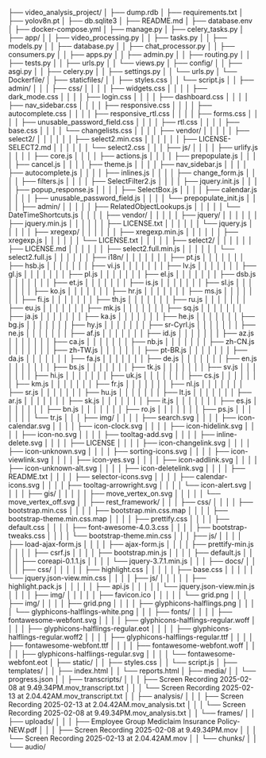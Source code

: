 ├── video_analysis_project/
│   ├── dump.rdb
│   ├── requirements.txt
│   ├── yolov8n.pt
│   ├── db.sqlite3
│   ├── README.md
│   ├── database.env
│   ├── docker-compose.yml
│   ├── manage.py
│   ├── celery_tasks.py
│   ├── app/
│   │   ├── video_processing.py
│   │   ├── tasks.py
│   │   ├── models.py
│   │   ├── database.py
│   │   ├── chat_processor.py
│   │   ├── consumers.py
│   │   ├── apps.py
│   │   ├── admin.py
│   │   ├── routing.py
│   │   ├── tests.py
│   │   ├── urls.py
│   │   └── views.py
│   ├── config/
│   │   ├── asgi.py
│   │   ├── celery.py
│   │   ├── settings.py
│   │   └── urls.py
│   └── Dockerfile/
│   ├── staticfiles/
│   │   ├── styles.css
│   │   └── script.js
│   │   ├── admin/
│   │   │   ├── css/
│   │   │   │   ├── widgets.css
│   │   │   │   ├── dark_mode.css
│   │   │   │   ├── login.css
│   │   │   │   ├── dashboard.css
│   │   │   │   ├── nav_sidebar.css
│   │   │   │   ├── responsive.css
│   │   │   │   ├── autocomplete.css
│   │   │   │   ├── responsive_rtl.css
│   │   │   │   ├── forms.css
│   │   │   │   ├── unusable_password_field.css
│   │   │   │   ├── rtl.css
│   │   │   │   ├── base.css
│   │   │   │   └── changelists.css
│   │   │   │   ├── vendor/
│   │   │   │   │   ├── select2/
│   │   │   │   │   │   ├── select2.min.css
│   │   │   │   │   │   ├── LICENSE-SELECT2.md
│   │   │   │   │   │   └── select2.css
│   │   │   ├── js/
│   │   │   │   ├── urlify.js
│   │   │   │   ├── core.js
│   │   │   │   ├── actions.js
│   │   │   │   ├── prepopulate.js
│   │   │   │   ├── cancel.js
│   │   │   │   ├── theme.js
│   │   │   │   ├── nav_sidebar.js
│   │   │   │   ├── autocomplete.js
│   │   │   │   ├── inlines.js
│   │   │   │   ├── change_form.js
│   │   │   │   ├── filters.js
│   │   │   │   ├── SelectFilter2.js
│   │   │   │   ├── jquery.init.js
│   │   │   │   ├── popup_response.js
│   │   │   │   ├── SelectBox.js
│   │   │   │   ├── calendar.js
│   │   │   │   ├── unusable_password_field.js
│   │   │   │   └── prepopulate_init.js
│   │   │   │   ├── admin/
│   │   │   │   │   ├── RelatedObjectLookups.js
│   │   │   │   │   └── DateTimeShortcuts.js
│   │   │   │   ├── vendor/
│   │   │   │   │   ├── jquery/
│   │   │   │   │   │   ├── jquery.min.js
│   │   │   │   │   │   ├── LICENSE.txt
│   │   │   │   │   │   └── jquery.js
│   │   │   │   │   ├── xregexp/
│   │   │   │   │   │   ├── xregexp.min.js
│   │   │   │   │   │   ├── xregexp.js
│   │   │   │   │   │   └── LICENSE.txt
│   │   │   │   │   ├── select2/
│   │   │   │   │   │   ├── LICENSE.md
│   │   │   │   │   │   ├── select2.full.min.js
│   │   │   │   │   │   └── select2.full.js
│   │   │   │   │   │   ├── i18n/
│   │   │   │   │   │   │   ├── pt.js
│   │   │   │   │   │   │   ├── hsb.js
│   │   │   │   │   │   │   ├── vi.js
│   │   │   │   │   │   │   ├── lv.js
│   │   │   │   │   │   │   ├── gl.js
│   │   │   │   │   │   │   ├── pl.js
│   │   │   │   │   │   │   ├── el.js
│   │   │   │   │   │   │   ├── dsb.js
│   │   │   │   │   │   │   ├── et.js
│   │   │   │   │   │   │   ├── is.js
│   │   │   │   │   │   │   ├── sl.js
│   │   │   │   │   │   │   ├── ko.js
│   │   │   │   │   │   │   ├── hr.js
│   │   │   │   │   │   │   ├── ms.js
│   │   │   │   │   │   │   ├── fi.js
│   │   │   │   │   │   │   ├── th.js
│   │   │   │   │   │   │   ├── ru.js
│   │   │   │   │   │   │   ├── eu.js
│   │   │   │   │   │   │   ├── mk.js
│   │   │   │   │   │   │   ├── sq.js
│   │   │   │   │   │   │   ├── ja.js
│   │   │   │   │   │   │   ├── ka.js
│   │   │   │   │   │   │   ├── he.js
│   │   │   │   │   │   │   ├── bg.js
│   │   │   │   │   │   │   ├── hy.js
│   │   │   │   │   │   │   ├── sr-Cyrl.js
│   │   │   │   │   │   │   ├── ne.js
│   │   │   │   │   │   │   ├── af.js
│   │   │   │   │   │   │   ├── id.js
│   │   │   │   │   │   │   ├── az.js
│   │   │   │   │   │   │   ├── ca.js
│   │   │   │   │   │   │   ├── nb.js
│   │   │   │   │   │   │   ├── zh-CN.js
│   │   │   │   │   │   │   ├── zh-TW.js
│   │   │   │   │   │   │   ├── pt-BR.js
│   │   │   │   │   │   │   ├── da.js
│   │   │   │   │   │   │   ├── fa.js
│   │   │   │   │   │   │   ├── de.js
│   │   │   │   │   │   │   ├── en.js
│   │   │   │   │   │   │   ├── bs.js
│   │   │   │   │   │   │   ├── tk.js
│   │   │   │   │   │   │   ├── sv.js
│   │   │   │   │   │   │   ├── hi.js
│   │   │   │   │   │   │   ├── uk.js
│   │   │   │   │   │   │   ├── cs.js
│   │   │   │   │   │   │   ├── km.js
│   │   │   │   │   │   │   ├── fr.js
│   │   │   │   │   │   │   ├── nl.js
│   │   │   │   │   │   │   ├── sr.js
│   │   │   │   │   │   │   ├── hu.js
│   │   │   │   │   │   │   ├── lt.js
│   │   │   │   │   │   │   ├── ar.js
│   │   │   │   │   │   │   ├── sk.js
│   │   │   │   │   │   │   ├── it.js
│   │   │   │   │   │   │   ├── es.js
│   │   │   │   │   │   │   ├── bn.js
│   │   │   │   │   │   │   ├── ro.js
│   │   │   │   │   │   │   ├── ps.js
│   │   │   │   │   │   │   └── tr.js
│   │   │   ├── img/
│   │   │   │   ├── search.svg
│   │   │   │   ├── icon-calendar.svg
│   │   │   │   ├── icon-clock.svg
│   │   │   │   ├── icon-hidelink.svg
│   │   │   │   ├── icon-no.svg
│   │   │   │   ├── tooltag-add.svg
│   │   │   │   ├── inline-delete.svg
│   │   │   │   ├── LICENSE
│   │   │   │   ├── icon-changelink.svg
│   │   │   │   ├── icon-unknown.svg
│   │   │   │   ├── sorting-icons.svg
│   │   │   │   ├── icon-viewlink.svg
│   │   │   │   ├── icon-yes.svg
│   │   │   │   ├── icon-addlink.svg
│   │   │   │   ├── icon-unknown-alt.svg
│   │   │   │   ├── icon-deletelink.svg
│   │   │   │   ├── README.txt
│   │   │   │   ├── selector-icons.svg
│   │   │   │   ├── calendar-icons.svg
│   │   │   │   ├── tooltag-arrowright.svg
│   │   │   │   └── icon-alert.svg
│   │   │   │   ├── gis/
│   │   │   │   │   ├── move_vertex_on.svg
│   │   │   │   │   └── move_vertex_off.svg
│   │   ├── rest_framework/
│   │   │   ├── css/
│   │   │   │   ├── bootstrap.min.css
│   │   │   │   ├── bootstrap.min.css.map
│   │   │   │   ├── bootstrap-theme.min.css.map
│   │   │   │   ├── prettify.css
│   │   │   │   ├── default.css
│   │   │   │   ├── font-awesome-4.0.3.css
│   │   │   │   ├── bootstrap-tweaks.css
│   │   │   │   └── bootstrap-theme.min.css
│   │   │   ├── js/
│   │   │   │   ├── load-ajax-form.js
│   │   │   │   ├── ajax-form.js
│   │   │   │   ├── prettify-min.js
│   │   │   │   ├── csrf.js
│   │   │   │   ├── bootstrap.min.js
│   │   │   │   ├── default.js
│   │   │   │   ├── coreapi-0.1.1.js
│   │   │   │   └── jquery-3.7.1.min.js
│   │   │   ├── docs/
│   │   │   │   ├── css/
│   │   │   │   │   ├── highlight.css
│   │   │   │   │   ├── base.css
│   │   │   │   │   └── jquery.json-view.min.css
│   │   │   │   ├── js/
│   │   │   │   │   ├── highlight.pack.js
│   │   │   │   │   ├── api.js
│   │   │   │   │   └── jquery.json-view.min.js
│   │   │   │   ├── img/
│   │   │   │   │   ├── favicon.ico
│   │   │   │   │   └── grid.png
│   │   │   ├── img/
│   │   │   │   ├── grid.png
│   │   │   │   ├── glyphicons-halflings.png
│   │   │   │   └── glyphicons-halflings-white.png
│   │   │   ├── fonts/
│   │   │   │   ├── fontawesome-webfont.svg
│   │   │   │   ├── glyphicons-halflings-regular.woff
│   │   │   │   ├── glyphicons-halflings-regular.eot
│   │   │   │   ├── glyphicons-halflings-regular.woff2
│   │   │   │   ├── glyphicons-halflings-regular.ttf
│   │   │   │   ├── fontawesome-webfont.ttf
│   │   │   │   ├── fontawesome-webfont.woff
│   │   │   │   ├── glyphicons-halflings-regular.svg
│   │   │   │   └── fontawesome-webfont.eot
│   ├── static/
│   │   ├── styles.css
│   │   └── script.js
│   ├── templates/
│   │   ├── index.html
│   │   └── reports.html
│   ├── media/
│   │   └── progress.json
│   │   ├── transcripts/
│   │   │   ├── Screen Recording 2025-02-08 at 9.49.34PM.mov_transcript.txt
│   │   │   └── Screen Recording 2025-02-13 at 2.04.42AM.mov_transcript.txt
│   │   ├── analysis/
│   │   │   ├── Screen Recording 2025-02-13 at 2.04.42AM.mov_analysis.txt
│   │   │   └── Screen Recording 2025-02-08 at 9.49.34PM.mov_analysis.txt
│   │   └── frames/
│   │   ├── uploads/
│   │   │   ├── Employee Group Mediclaim Insurance Policy-NEW.pdf
│   │   │   ├── Screen Recording 2025-02-08 at 9.49.34PM.mov
│   │   │   └── Screen Recording 2025-02-13 at 2.04.42AM.mov
│   │   └── chunks/
│   │   └── audio/
